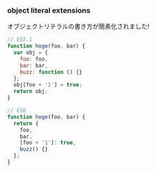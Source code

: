 ### object literal extensions

オブジェクトリテラルの書き方が簡素化されました!

```javascript
// ES5.1
function hoge(foo, bar) {
  var obj = {
    foo: foo,
    bar: bar,
    buzz: function () {}
  };
  obj[foo + '1'] = true;
  return obj;
}
```

```javascript
// ES6
function hoge(foo, bar) {
  return {
    foo,
    bar,
    [foo + '1']: true,
    buzz() {}
  };
}
```
